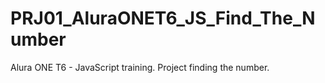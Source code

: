 # PRJ01_AluraONET6_JS_Find_The_Number
 Alura ONE T6 - JavaScript training. Project finding the number.
